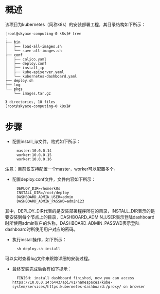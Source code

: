 # 概述

该项目为kubernetes（简称k8s）的安装部署工程，其目录结构如下所示：

    [root@skyaxe-computing-0 k8s]# tree 
	.
	├── bin
	│   ├── load-all-images.sh
	│   └── save-all-images.sh
	├── conf
	│   ├── calico.yaml
	│   ├── deploy.conf
	│   ├── install_ip
	│   ├── kube-apiserver.yaml
	│   └── kubernetes-dashboard.yaml
	├── deploy.sh
	├── log
	└── pkgs
	    └── images.tar.gz
	
	3 directories, 10 files
	[root@skyaxe-computing-0 k8s]# 



# 步骤

- 配置install_ip文件，格式如下所示：

		master:10.0.0.14
		worker:10.0.0.15
		worker:10.0.0.16

注意：目前仅支持配置一个master，worker可以配置多个。  

- 配置deploy.conf文件，文件内容如下所示：

	    DEPLOY_DIR=/home/k8s
	    INSTALL_DIR=/root/deploy
	    DASHBOARD_ADMIN_USER=admin
	    DASHBOARD_ADMIN_PASSWD=admin123

其中，DEPLOY\_DIR代表的是安装部署程序所在的目录，INSTALL\_DIR表示的是要安装到每个节点上的目录，DASHBOARD\_ADMIN\_USER表示登陆dashboard时所使用admin账户的名称，DASHBOARD\_ADMIN\_PASSWD表示登陆dashboard时所使用用户对应的密码。

- 执行install操作，如下所示：

		sh deploy.sh install

可以实时查看log文件来跟踪详细的安装过程。

- 最终安装完成后会有如下提示：

        FINISH: install dashboard finished, now you can access https://10.0.0.14:6443/api/v1/namespaces/kube-system/services/https:kubernetes-dashboard:/proxy/ on browser
